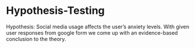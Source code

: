 # Hypothesis-Testing
Hypothesis: Social media usage affects the user’s anxiety levels.
With given user responses from google form we come up with an evidence-based conclusion to the theory. 
